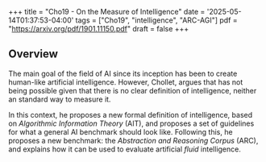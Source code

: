 +++
title = "Cho19 - On the Measure of Intelligence"
date = '2025-05-14T01:37:53-04:00'
tags = ["Cho19", "intelligence", "ARC-AGI"]
pdf = "https://arxiv.org/pdf/1901.11150.pdf"
draft = false
+++

## Overview

The main goal of the field of AI since its inception has been to create human-like artificial intelligence.
However, Chollet, argues that has not being possible given that there is no clear definition of intelligence,
neither an standard way to measure it.

In this context, he proposes a new formal definition of intelligence, based on *Algorithmic Information Theory* (AIT),
and proposes a set of guidelines for what a general AI benchmark should look like. Following this, he proposes a new
benchmark: the *Abstraction and Reasoning Corpus* (ARC), and explains how it can be used to evaluate artificial *fluid*
intelligence.
